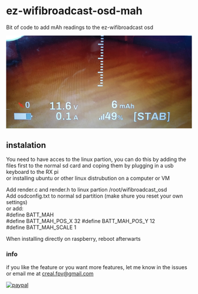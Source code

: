 # ez-wifibroadcast-osd-mah
Bit of code to add mAh readings to the ez-wifibroadcast osd

![GitHub Logo](screenshot.jpeg)


## instalation

You need to have acces to the linux partion, you can do this by adding the files first to the normal sd card and coping them by plugging in a usb keyboard to the RX pi  
or installing ubuntu or other linux distrubution on a computer or VM  

Add render.c and render.h to linux partion /root/wifibroadcast_osd  
Add osdconfig.txt to normal sd partition (make shure you reset your own settings)  
or add:   
#define BATT_MAH  
#define BATT_MAH_POS_X 32
#define BATT_MAH_POS_Y 12  
#define BATT_MAH_SCALE 1  
  
  
When installing directly on raspberry, reboot afterwarts   

### info

if you like the feature or you want more features, let me know in the issues or email me at creal.fpv@gmail.com

[![paypal](https://www.paypalobjects.com/en_US/i/btn/btn_donateCC_LG.gif)](https://www.paypal.com/cgi-bin/webscr?cmd=_s-xclick&hosted_button_id=LYV6YK5GF9ZAW)
